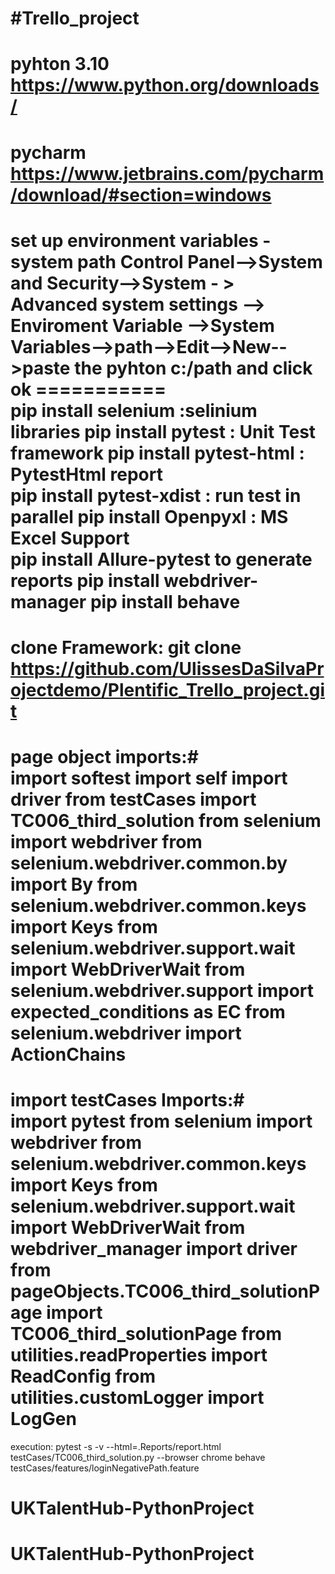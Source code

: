 #Trello_project 
============ 
pyhton 3.10 
https://www.python.org/downloads/ 
============ 
pycharm  
https://www.jetbrains.com/pycharm/download/#section=windows 
========== 
set up environment variables - system path 
Control Panel-->System and Security-->System - > Advanced system settings --> Enviroment Variable -->System Variables-->path-->Edit-->New-->paste the pyhton c:/path and click ok ===========  
pip install selenium  :selinium libraries 
pip install pytest : Unit Test framework 
pip install pytest-html : PytestHtml report  
pip install pytest-xdist : run test in parallel 
pip install Openpyxl : MS Excel Support  
pip install Allure-pytest  to generate reports 
pip install webdriver-manager 
pip install behave 
============== 
clone Framework: 
git clone https://github.com/UlissesDaSilvaProjectdemo/Plentific_Trello_project.git 
============== 
page object imports:#  
import softest 
import self 
import driver from testCases import TC006_third_solution 
from selenium import webdriver 
from selenium.webdriver.common.by import By 
from selenium.webdriver.common.keys import Keys 
from selenium.webdriver.support.wait import WebDriverWait 
from selenium.webdriver.support import expected_conditions as EC 
from selenium.webdriver import ActionChains 
============= 
import testCases Imports:#  
import pytest 
from selenium import webdriver 
from selenium.webdriver.common.keys import Keys 
from selenium.webdriver.support.wait import WebDriverWait 
from webdriver_manager import driver 
from pageObjects.TC006_third_solutionPage import TC006_third_solutionPage 
from utilities.readProperties import ReadConfig 
from utilities.customLogger import LogGen 
================ 
execution: 
pytest -s -v  --html=.Reports/report.html testCases/TC006_third_solution.py --browser chrome 
behave testCases/features/loginNegativePath.feature
# UKTalentHub-PythonProject
# UKTalentHub-PythonProject
